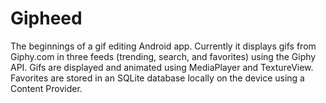# Gipheed

The beginnings of a gif editing Android app. Currently it displays gifs from Giphy.com in three feeds (trending, search, and favorites) 
using the Giphy API. Gifs are displayed and animated using MediaPlayer and TextureView. Favorites are stored in an SQLite database locally on the device using a Content Provider.
